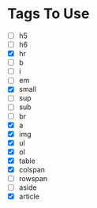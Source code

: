 # Tags To Use

- [ ] h5
- [ ] h6
- [x] hr
- [ ] b
- [ ] i
- [ ] em
- [x] small
- [ ] sup
- [ ] sub
- [ ] br
- [x] a
- [x] img
- [x] ul
- [x] ol
- [x] table
- [x] colspan
- [ ] rowspan
- [ ] aside
- [x] article
